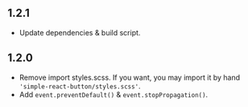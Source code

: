 ## 1.2.1
* Update dependencies & build script.

## 1.2.0
* Remove import styles.scss. If you want, you may import it by hand `'simple-react-button/styles.scss'`.
* Add `event.preventDefault()` & `event.stopPropagation()`.
